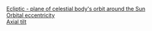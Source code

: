 [Ecliptic - plane of celestial body's orbit around the Sun](https://en.wikipedia.org/wiki/Ecliptic)  
[Orbital eccentricity](https://en.wikipedia.org/wiki/Orbital_eccentricity)  
[Axial tilt](https://en.wikipedia.org/wiki/Axial_tilt)  
